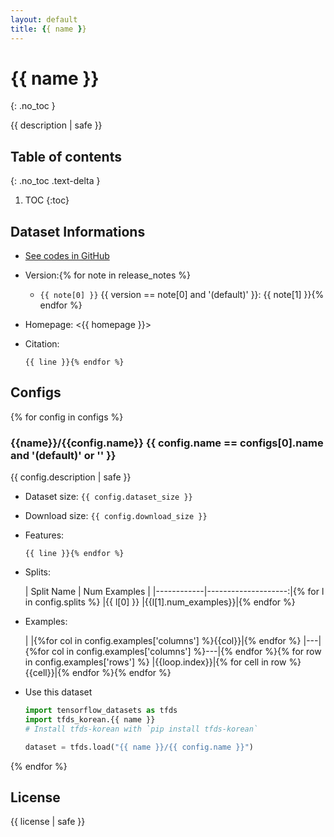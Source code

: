 ```yaml
---
layout: default
title: {{ name }}
---
```


# {{ name }}
{: .no_toc }

{{ description | safe }}

## Table of contents
{: .no_toc .text-delta }

1. TOC
{:toc}

## Dataset Informations

* [See codes in GitHub](https://github.com/jeongukjae/tfds-korean/blob/main/tfds_korean/{{name}}/{{name}}.py)
* Version:{% for note in release_notes %}
  * `{{ note[0] }}` {{ version == note[0] and '(default)' }}: {{ note[1] }}{% endfor %}
* Homepage: <{{ homepage }}>
* Citation:

  ```text{% set citation_lines = citation.split('\n') %}{% for line in citation_lines %}
  {{ line }}{% endfor %}
  ```

## Configs

{% for config in configs %}
### {{name}}/{{config.name}} {{ config.name == configs[0].name and '(default)' or '' }}

{{ config.description | safe }}

* Dataset size: `{{ config.dataset_size }}`
* Download size: `{{ config.download_size }}`
* Features:

  ```python{% set feature_lines = config.features.split('\n') %}{% for line in feature_lines %}
  {{ line }}{% endfor %}
  ```

* Splits:

  | Split Name | Num Examples        |
  |------------|--------------------:|{% for l in config.splits %}
  |{{ l[0] }}  |{{l[1].num_examples}}|{% endfor %}

* Examples:

  | |{%for col in config.examples['columns'] %}{{col}}|{% endfor %}
  |---|{%for col in config.examples['columns'] %}---|{% endfor %}{% for row in config.examples['rows'] %}
  |{{loop.index}}|{% for cell in row %}{{cell}}|{% endfor %}{% endfor %}

* Use this dataset

  ```python
  import tensorflow_datasets as tfds
  import tfds_korean.{{ name }}
  # Install tfds-korean with `pip install tfds-korean`

  dataset = tfds.load("{{ name }}/{{ config.name }}")
  ```

{% endfor %}

## License

{{ license | safe }}

<style> td {white-space: nowrap;} </style>
